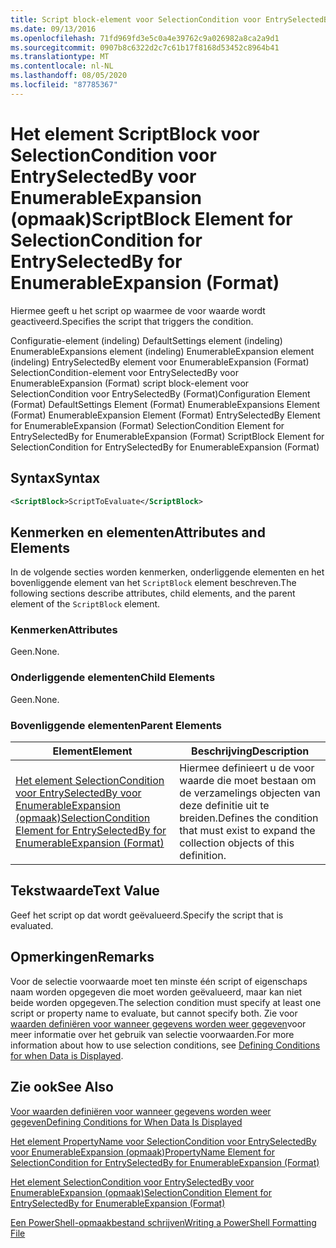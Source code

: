 ```yaml
---
title: Script block-element voor SelectionCondition voor EntrySelectedBy voor EnumerableExpansion (indeling) | Microsoft Docs
ms.date: 09/13/2016
ms.openlocfilehash: 71fd969fd3e5c0a4e39762c9a026982a8ca2a9d1
ms.sourcegitcommit: 0907b8c6322d2c7c61b17f8168d53452c8964b41
ms.translationtype: MT
ms.contentlocale: nl-NL
ms.lasthandoff: 08/05/2020
ms.locfileid: "87785367"
---
```

# <a name="scriptblock-element-for-selectioncondition-for-entryselectedby-for-enumerableexpansion-format"></a><span data-ttu-id="67d97-102">Het element ScriptBlock voor SelectionCondition voor EntrySelectedBy voor EnumerableExpansion (opmaak)</span><span class="sxs-lookup"><span data-stu-id="67d97-102">ScriptBlock Element for SelectionCondition for EntrySelectedBy for EnumerableExpansion (Format)</span></span>

<span data-ttu-id="67d97-103">Hiermee geeft u het script op waarmee de voor waarde wordt geactiveerd.</span><span class="sxs-lookup"><span data-stu-id="67d97-103">Specifies the script that triggers the condition.</span></span>

<span data-ttu-id="67d97-104">Configuratie-element (indeling) DefaultSettings element (indeling) EnumerableExpansions element (indeling) EnumerableExpansion element (indeling) EntrySelectedBy element voor EnumerableExpansion (Format) SelectionCondition-element voor EntrySelectedBy voor EnumerableExpansion (Format) script block-element voor SelectionCondition voor EntrySelectedBy (Format)</span><span class="sxs-lookup"><span data-stu-id="67d97-104">Configuration Element (Format) DefaultSettings Element (Format) EnumerableExpansions Element (Format) EnumerableExpansion Element (Format) EntrySelectedBy Element for EnumerableExpansion (Format) SelectionCondition Element for EntrySelectedBy for EnumerableExpansion (Format) ScriptBlock Element for SelectionCondition for EntrySelectedBy for EnumerableExpansion (Format)</span></span>

## <a name="syntax"></a><span data-ttu-id="67d97-105">Syntax</span><span class="sxs-lookup"><span data-stu-id="67d97-105">Syntax</span></span>

```xml
<ScriptBlock>ScriptToEvaluate</ScriptBlock>
```

## <a name="attributes-and-elements"></a><span data-ttu-id="67d97-106">Kenmerken en elementen</span><span class="sxs-lookup"><span data-stu-id="67d97-106">Attributes and Elements</span></span>

<span data-ttu-id="67d97-107">In de volgende secties worden kenmerken, onderliggende elementen en het bovenliggende element van het `ScriptBlock` element beschreven.</span><span class="sxs-lookup"><span data-stu-id="67d97-107">The following sections describe attributes, child elements, and the parent element of the `ScriptBlock` element.</span></span>

### <a name="attributes"></a><span data-ttu-id="67d97-108">Kenmerken</span><span class="sxs-lookup"><span data-stu-id="67d97-108">Attributes</span></span>

<span data-ttu-id="67d97-109">Geen.</span><span class="sxs-lookup"><span data-stu-id="67d97-109">None.</span></span>

### <a name="child-elements"></a><span data-ttu-id="67d97-110">Onderliggende elementen</span><span class="sxs-lookup"><span data-stu-id="67d97-110">Child Elements</span></span>

<span data-ttu-id="67d97-111">Geen.</span><span class="sxs-lookup"><span data-stu-id="67d97-111">None.</span></span>

### <a name="parent-elements"></a><span data-ttu-id="67d97-112">Bovenliggende elementen</span><span class="sxs-lookup"><span data-stu-id="67d97-112">Parent Elements</span></span>

|<span data-ttu-id="67d97-113">Element</span><span class="sxs-lookup"><span data-stu-id="67d97-113">Element</span></span>|<span data-ttu-id="67d97-114">Beschrijving</span><span class="sxs-lookup"><span data-stu-id="67d97-114">Description</span></span>|
|-------------|-----------------|
|[<span data-ttu-id="67d97-115">Het element SelectionCondition voor EntrySelectedBy voor EnumerableExpansion (opmaak)</span><span class="sxs-lookup"><span data-stu-id="67d97-115">SelectionCondition Element for EntrySelectedBy for EnumerableExpansion (Format)</span></span>](./selectioncondition-element-for-entryselectedby-for-enumerableexpansion-format.md)|<span data-ttu-id="67d97-116">Hiermee definieert u de voor waarde die moet bestaan om de verzamelings objecten van deze definitie uit te breiden.</span><span class="sxs-lookup"><span data-stu-id="67d97-116">Defines the condition that must exist to expand the collection objects of this definition.</span></span>|

## <a name="text-value"></a><span data-ttu-id="67d97-117">Tekstwaarde</span><span class="sxs-lookup"><span data-stu-id="67d97-117">Text Value</span></span>

<span data-ttu-id="67d97-118">Geef het script op dat wordt geëvalueerd.</span><span class="sxs-lookup"><span data-stu-id="67d97-118">Specify the script that is evaluated.</span></span>

## <a name="remarks"></a><span data-ttu-id="67d97-119">Opmerkingen</span><span class="sxs-lookup"><span data-stu-id="67d97-119">Remarks</span></span>

<span data-ttu-id="67d97-120">Voor de selectie voorwaarde moet ten minste één script of eigenschaps naam worden opgegeven die moet worden geëvalueerd, maar kan niet beide worden opgegeven.</span><span class="sxs-lookup"><span data-stu-id="67d97-120">The selection condition must specify at least one script or property name to evaluate, but cannot specify both.</span></span> <span data-ttu-id="67d97-121">Zie voor [waarden definiëren voor wanneer gegevens worden weer gegeven](./defining-conditions-for-displaying-data.md)voor meer informatie over het gebruik van selectie voorwaarden.</span><span class="sxs-lookup"><span data-stu-id="67d97-121">For more information about how to use selection conditions, see [Defining Conditions for when Data is Displayed](./defining-conditions-for-displaying-data.md).</span></span>

## <a name="see-also"></a><span data-ttu-id="67d97-122">Zie ook</span><span class="sxs-lookup"><span data-stu-id="67d97-122">See Also</span></span>

[<span data-ttu-id="67d97-123">Voor waarden definiëren voor wanneer gegevens worden weer gegeven</span><span class="sxs-lookup"><span data-stu-id="67d97-123">Defining Conditions for When Data Is Displayed</span></span>](./defining-conditions-for-displaying-data.md)

[<span data-ttu-id="67d97-124">Het element PropertyName voor SelectionCondition voor EntrySelectedBy voor EnumerableExpansion (opmaak)</span><span class="sxs-lookup"><span data-stu-id="67d97-124">PropertyName Element for SelectionCondition for EntrySelectedBy for EnumerableExpansion (Format)</span></span>](./propertyname-element-for-selectioncondition-for-entryselectedby-for-enumerableexpansion-format.md)

[<span data-ttu-id="67d97-125">Het element SelectionCondition voor EntrySelectedBy voor EnumerableExpansion (opmaak)</span><span class="sxs-lookup"><span data-stu-id="67d97-125">SelectionCondition Element for EntrySelectedBy for EnumerableExpansion (Format)</span></span>](./selectioncondition-element-for-entryselectedby-for-enumerableexpansion-format.md)

[<span data-ttu-id="67d97-126">Een PowerShell-opmaakbestand schrijven</span><span class="sxs-lookup"><span data-stu-id="67d97-126">Writing a PowerShell Formatting File</span></span>](./writing-a-powershell-formatting-file.md)

